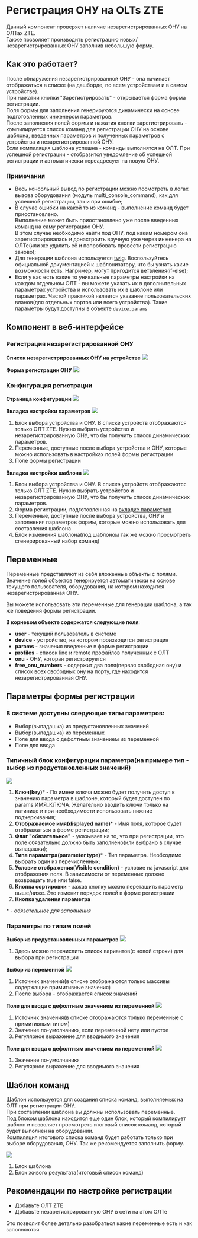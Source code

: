 # Регистрация ОНУ на OLTs ZTE
Данный компонент проверяет наличие незарегистрированных ОНУ на ОЛТах ZTE.    
Также позволяет производить регистрацию новых/незарегистрированных ОНУ заполнив небольшую форму.

## Как это работает?
После обнаружения незарегистрированной ОНУ - она начинает отображаться в списке (на дашборде, по всем устройствам и в самом устройстве).    
При нажатии кнопки "Зарегистрировать" - открывается форма форма регистрации.      
Поля формы для заполнения генерируются динамически на основе подготовленных инженером параметров.     
После заполнения полей формы и нажатия кнопки зарегистрировать - компилируется список команд для регистрации ОНУ на основе шаблона, введенных параметров и полученных параметров с устройства и незарегистрированной ОНУ.     
Если компиляция шаблона успешна - команды выполнятся на ОЛТ.
При успешной регистрации - отобразится уведомление об успешной регистрации и автоматически переадресует на новую ОНУ.

### Примечания

* Весь консольный вывод по регистрации можно посмотреть в логах вызова оборудования (модуль multi_console_command), как для успешной регистрации, так и при ошибке;
* В случае ошибки на какой то из команд - выполнение команд будет приостановлено.    
  Выполнение может быть приостановлено уже после введенных команд на саму регистрацию ОНУ.      
  В этом случае необходимо найти под ОНУ, под каким номером она зарегистрировалась и донастроить вручную уже через инженера на ОЛТе(или же удалить её и попробовать провести регистрацию заново);
* Для генерации шаблона используется [twig](https://twig.symfony.com/). Воспользуйтесь официальной документацией к шаблонизатору, что бы узнать какие возможности есть. Например, могут пригодится ветвления(if-else);
* Если у вас есть какие то уникальные параметры настройки на каждом отдельном ОЛТ - вы можете указать их в дополнительных параметрах устройства и использовать их в шаблоне или параметрах. Частой практикой является указание пользовательских вланов(для отдельных портов или всего устройства). Такие параметры будут доступны в объекте `device.params`


## Компонент в веб-интерфейсе
### Регистрация незарегистрированной ОНУ
**Список незарегистрированных ОНУ на устройстве**
![](../assets/zte_unreg_list.png)

**Форма регистрации ОНУ**
![](../assets/zte_reg_form.png)<a id="reg_form"></a>

### Конфигурация регистрации
**Страница конфигурации**
![](../assets/zte_reg_conf_global.png)

**Вкладка настройки параметров**<a id="config_params"></a>
![](../assets/zte_reg_form_params_block.png)

1. Блок выбора устройства и ОНУ. В списке устройств отображаются только ОЛТ ZTE. Нужно выбрать устройство и незарегистрированную ОНУ, что бы получить список динамических параметров.
2. Переменные, доступные после выбора устройства и ОНУ, которые можно использовать в настройках полей формы регистрации
3. Поле формы регистрации

**Вкладка настройки шаблона**<a id="config_template"></a>
![](../assets/zte_reg_conf_template.png)

1. Блок выбора устройства и ОНУ. В списке устройств отображаются только ОЛТ ZTE. Нужно выбрать устройство и незарегистрированную ОНУ, что бы получить список динамических параметров.
2. Форма регистрации, подготовленная на [вкладке параметров](#config_params)
3. Переменные, доступные после выбора устройства, ОНУ и заполнения параметров формы, которые можно использовать для составления шаблона
4. Блок изменения шаблона(под шаблоном так же можно просмотреть сгенерированный набор команд)

## Переменные
Переменные представляют из себя вложенные объекты с полями.     
Значение полей объектов генерируется автоматически на основе текущего пользователя, оборудования, на котором находится незарегистрированная ОНУ.

Вы можете использовать эти переменные для генерации шаблона, а так же поведения формы регистрации.

**В корневом объекте содержатся следующие поля**:

* **user** - текущий пользователь в системе
* **device** - устройство, на котором производится регистрация
* **params** - значения введенные в форме регистрации
* **profiles** - список line и remote профайлов полученных с ОЛТ
* **onu** - ОНУ, которая регистрируется
* **free_onu_numbers** - содержит два поля(первая свободная ону) и список всех свободных ону на порту, где находится незарегистрированная ОНУ.



## Параметры формы регистрации
### В системе доступны следующие типы параметров:
* Выбор(выпадашка) из предустановленных значений
* Выбор(выпадашка) из переменных
* Поле для ввода с дефолтным значением из переменной
* Поле для ввода


### Типичный блок конфигурации параметра(на примере тип - выбор из предустановленных значений)
![](../assets/zte_param.png)

1. **Ключ(key)*** - По имени ключа можно будет получить доступ к значению параметра в шаблоне, который будет доступен по params.ИМЯ_КЛЮЧА. Желательно вводить ключи только на латинице и при необходимости использовать нижние подчеркивания;
2. **Отображаемое имя(displayed name)*** - Имя поля, которое будет отображаться в форме регистрации;
3. **Флаг "обязательное"** - указывает на то, что при регистрации, это поле обязательно должно быть заполнено(или выбрано в случае выпадашки);
4. **Типа параметра(parameter type)*** - Тип параметра. Необходимо выбрать один из перечисленных;
5. **Условие отображения(Visible condition)** - условие на javascript для отображения поля. В зависимости от переменных должно возвращать true или false.
6. **Кнопка сортировки** - зажав кнопку можно перетащить параметр выше/ниже. Это изменит порядок полей в форме регистрации
7. **Кнопка удаления параметра**

_* - обязательное для заполнения_

### Параметры по типам полей
**Выбор из предустановленных параметров**
![](../assets/zte_param_choose_from_predefined.png)

1. Здесь можно перечислить список вариантов(с новой строки) для выбора при регистрации

**Выбор из переменной**
![](../assets/zte_param_choose_from_variable.png)

1. Источник значений(в списке отображаются только массивы содержащие примитивные значения)
2. После выбора - отображается список значений

**Поле для ввода с дефолтным значением из переменной**
![](../assets/zte_param_input_from_variable.png)

1. Источник значения(в списке отображаются только переменные с примитивным типом)
2. Значение по-умолчанию, если переменной нету или пустое
3. Регулярное выражение для вводимого значения


**Поле для ввода с дефолтным значением из переменной**
![](../assets/zte_param_input.png)

1. Значение по-умолчанию
2. Регулярное выражение для вводимого значения


## Шаблон команд
Шаблон используется для создания списка команд, выполняемых на ОЛТ при регистрации ОНУ.      
При составлении шаблона вы должны использовать переменные.     
Под блоком шаблона находится еще один блок, который компилирует шаблон и позволяет просмотреть итоговый список команд, который будет выполнен на оборудовании.    
Компиляция итогового списка команд будет работать только при выборе оборудования, ОНУ. Так же рекомендуется заполнить форму.

![](../assets/zte_template_with_live.png)

1. Блок шаблона
2. Блок живого результата(итоговый список команд)

## Рекомендации по настройке регистрации
* Добавьте ОЛТ ZTE
* Добавьте незарегистрированную ОНУ в сети на этом ОЛТе

Это позволит более детально разобраться какие переменные есть и как заполняются
